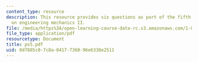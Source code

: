 ```yaml
---
content_type: resource
description: This resource provides six questions as part of the fifth problem set
  on engineering mechanics II.
file: /media/https%3A/open-learning-course-data-rc.s3.amazonaws.com/1-060-engineering-mechanics-ii-spring-2006/0d7885c07c8a0417736096e6338e2511_ps5.pdf
file_type: application/pdf
resourcetype: Document
title: ps5.pdf
uid: 0d7885c0-7c8a-0417-7360-96e6338e2511
---
```

